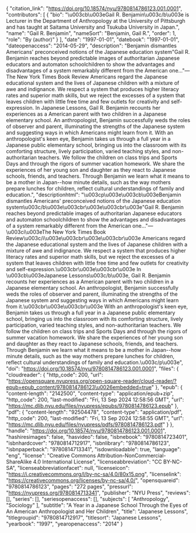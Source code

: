 {
   "citation_link": "https://doi.org/10.18574/nyu/9780814786123.001.0001",
   "contributors": [
     {
       "bio": "\u003cb\u003eGail R. Benjamin\u003c/b\u003e is Lecturer in the Department of Anthropology at the University of Pittsburgh and has taught at Saitama University and Tsukuba University in Japan.",
       "name": "Gail R. Benjamin",
       "nameSort": "Benjamin, Gail R.",
       "order": 1,
       "role": "By (author)"
     }
   ],
   "date": "1997-01-01",
   "datebook": "1997-01-01",
   "dateopenaccess": "2014-05-29",
   "description": "Benjamin dismantles Americans' preconceived notions of the Japanese education system\"Gail R. Benjamin reaches beyond predictable images of authoritarian Japanese educators and automaton schoolchildren to show the advantages and disadvantages of a system remarkably different from the American one...\"—The New York Times Book Review Americans regard the Japanese educational system and the lives of Japanese children with a mixture of awe and indignance. We respect a system that produces higher literacy rates and superior math skills, but we reject the excesses of a system that leaves children with little free time and few outlets for creativity and self-expression. In Japanese Lessons, Gail R. Benjamin recounts her experiences as a American parent with two children in a Japanese elementary school. An anthropologist, Benjamin successfully weds the roles of observer and parent, illuminating the strengths of the Japanese system and suggesting ways in which Americans might learn from it. With an anthropologist's keen eye, Benjamin takes us through a full year in a Japanese public elementary school, bringing us into the classroom with its comforting structure, lively participation, varied teaching styles, and non-authoritarian teachers. We follow the children on class trips and Sports Days and through the rigors of summer vacation homework. We share the experiences of her young son and daughter as they react to Japanese schools, friends, and teachers. Through Benjamin we learn what it means to be a mother in Japan--how minute details, such as the way mothers prepare lunches for children, reflect cultural understandings of family and education.",
   "descriptionhtml": "\u003cp\u003e\u003cb\u003eBenjamin dismantles Americans' preconceived notions of the Japanese education system\u003c/b\u003e\u003cbr\u003e\u003cbr\u003e\"Gail R. Benjamin reaches beyond predictable images of authoritarian Japanese educators and automaton schoolchildren to show the advantages and disadvantages of a system remarkably different from the American one...\"—\u003ci\u003eThe New York Times Book Review\u003c/i\u003e\u003cbr\u003e\u003cbr\u003e Americans regard the Japanese educational system and the lives of Japanese children with a mixture of awe and indignance. We respect a system that produces higher literacy rates and superior math skills, but we reject the excesses of a system that leaves children with little free time and few outlets for creativity and self-expression.\u003cbr\u003e\u003cbr\u003e In \u003cb\u003eJapanese Lessons\u003c/b\u003e, Gail R. Benjamin recounts her experiences as a American parent with two children in a Japanese elementary school. An anthropologist, Benjamin successfully weds the roles of observer and parent, illuminating the strengths of the Japanese system and suggesting ways in which Americans might learn from it.\u003cbr\u003e\u003cbr\u003e With an anthropologist's keen eye, Benjamin takes us through a full year in a Japanese public elementary school, bringing us into the classroom with its comforting structure, lively participation, varied teaching styles, and non-authoritarian teachers. We follow the children on class trips and Sports Days and through the rigors of summer vacation homework. We share the experiences of her young son and daughter as they react to Japanese schools, friends, and teachers. Through Benjamin we learn what it means to be a mother in Japan--how minute details, such as the way mothers prepare lunches for children, reflect cultural understandings of family and education.\u003c/p\u003e",
   "doi": "https://doi.org/10.18574/nyu/9780814786123.001.0001",
   "files": {
     "cloudreader": {
       "http_code": 200,
       "url": "https://opensquare.nyupress.org/open-square-reader/cloud-reader/?epub=epub_content/9780814786123\u0026embedded=true"
     },
     "epub": {
       "content-length": "2142500",
       "content-type": "application/epub+zip",
       "http_code": 200,
       "last-modified": "Fri, 13 Sep 2024 12:58:56 GMT",
       "url": "https://mc.dlib.nyu.edu/files/nyupress/epubs/9780814786123.epub"
     },
     "pdf": {
       "content-length": "92504478",
       "content-type": "application/pdf",
       "http_code": 200,
       "last-modified": "Fri, 13 Sep 2024 12:58:55 GMT",
       "url": "https://mc.dlib.nyu.edu/files/nyupress/pdfs/9780814786123.pdf"
     }
   },
   "handle": "https://doi.org/10.18574/nyu/9780814786123.001.0001",
   "hashiresimages": false,
   "hasvideo": false,
   "isbnebook": "9780814723401",
   "isbnhardcover": "9780814712917",
   "isbnlibrary": "9780814786123",
   "isbnpaperback": "9780814713341",
   "isdownloadable": true,
   "language": "eng",
   "license": "Creative Commons Attribution-NonCommercial-ShareAlike 4.0 International License",
   "licenseabbreviation": "CC BY-NC-SA",
   "licenseabbreviationfacet": null,
   "licenseicon": "https://i.creativecommons.org/l/by-nc-sa/4.0/80x15.png",
   "licenselink": "https://creativecommons.org/licenses/by-nc-sa/4.0/",
   "opensquareid": "9780814786123",
   "pages": "272 pages",
   "pressurl": "https://nyupress.org/9780814713341",
   "publisher": "NYU Press",
   "reviews": [],
   "series": [],
   "seriesopenaccess": [],
   "subjects": [
     "Anthropology",
     "Sociology"
   ],
   "subtitle": "A Year in a Japanese School Through the Eyes of An American Anthropologist and Her Children",
   "title": "Japanese Lessons",
   "titlegroupid": "9780814712917",
   "titlesort": "Japanese Lessons",
   "yearbook": "1997",
   "yearopenaccess": "2014"
 }
